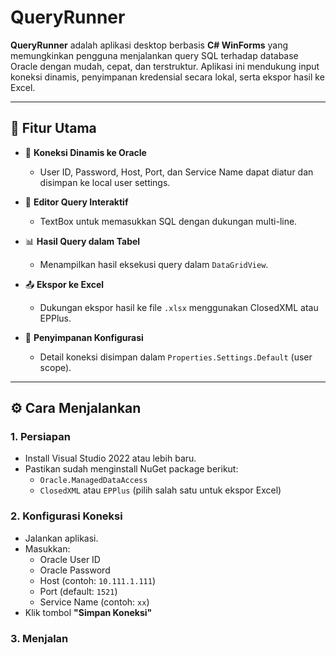 # QueryRunner

**QueryRunner** adalah aplikasi desktop berbasis **C# WinForms** yang memungkinkan pengguna menjalankan query SQL terhadap database Oracle dengan mudah, cepat, dan terstruktur. Aplikasi ini mendukung input koneksi dinamis, penyimpanan kredensial secara lokal, serta ekspor hasil ke Excel.

---

## 🚀 Fitur Utama

- 🔌 **Koneksi Dinamis ke Oracle**
  - User ID, Password, Host, Port, dan Service Name dapat diatur dan disimpan ke local user settings.
  
- 📝 **Editor Query Interaktif**
  - TextBox untuk memasukkan SQL dengan dukungan multi-line.
  
- 📊 **Hasil Query dalam Tabel**
  - Menampilkan hasil eksekusi query dalam `DataGridView`.

- 📤 **Ekspor ke Excel**
  - Dukungan ekspor hasil ke file `.xlsx` menggunakan ClosedXML atau EPPlus.

- 💾 **Penyimpanan Konfigurasi**
  - Detail koneksi disimpan dalam `Properties.Settings.Default` (user scope).

---

## ⚙️ Cara Menjalankan

### 1. **Persiapan**
- Install Visual Studio 2022 atau lebih baru.
- Pastikan sudah menginstall NuGet package berikut:
  - `Oracle.ManagedDataAccess`
  - `ClosedXML` atau `EPPlus` (pilih salah satu untuk ekspor Excel)

### 2. **Konfigurasi Koneksi**
- Jalankan aplikasi.
- Masukkan:
  - Oracle User ID
  - Oracle Password
  - Host (contoh: `10.111.1.111`)
  - Port (default: `1521`)
  - Service Name (contoh: `xx`)
- Klik tombol **"Simpan Koneksi"**

### 3. **Menjalan**
